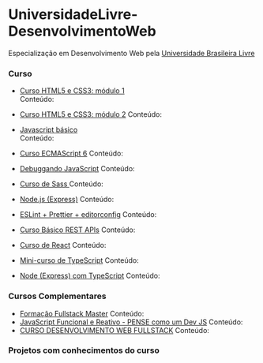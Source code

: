 # UniversidadeLivre-DesenvolvimentoWeb
Especialização em Desenvolvimento Web pela <a href="https://ulivre.dev/">Universidade Brasileira Livre</a>

### Curso
 - <a href="https://www.cursoemvideo.com/curso/html5-css3-modulo1/">Curso HTML5 e CSS3: módulo 1</a>\
   Conteúdo:
   
 - <a href="https://www.cursoemvideo.com/curso/curso-html5-e-css3-modulo-2-de-5-40-horas/">Curso HTML5 e CSS3: módulo 2</a>
    Conteúdo:
 
  - <a href="https://www.cursoemvideo.com/curso/javascript/">Javascript básico</a> \
  Conteúdo:
   - <a href="https://www.youtube.com/playlist?list=PLWhiA_CuQkbCX9nHuk4rolDYxlLUwXpNI">Curso ECMAScript 6</a>
   Conteúdo:
  - <a href="https://www.youtube.com/playlist?list=PLg2lQYZDBwORqALpRkVPXEdgOloQz8sux">Debuggando JavaScript</a>
  Conteúdo:
 - <a href="https://www.youtube.com/watch?v=XwPSWKnZIg4&list=PL97KElaimHeGRtfkksKwxg6IGVZi_cR7J">Curso de Sass </a>
 Conteúdo:
- <a href="https://www.youtube.com/playlist?list=PLJ_KhUnlXUPtbtLwaxxUxHqvcNQndmI4B">Node.js (Express)</a>
Conteúdo:
 - <a href="https://www.youtube.com/watch?v=9UJYaAt7v2o">ESLint + Prettier + editorconfig</a>
 Conteúdo:
- <a href="https://www.youtube.com/playlist?list=PL3B-OV5dZTqbaLi1f2UmXEWbcx9WyYaTX">Curso Básico REST APIs</a>
Conteúdo:
 - <a href="https://www.youtube.com/playlist?list=PLx4x_zx8csUh752BVDGZkxYpY9lS40fyC">Curso de React</a>
 Conteúdo:
  - <a href="https://www.youtube.com/playlist?list=PLlAbYrWSYTiPanrzauGa7vMuve7_vnXG_">Mini-curso de TypeScript</a>
  Conteúdo:
   - <a href="https://www.youtube.com/playlist?list=PLn3kOoc0oI2cQDdUEQxj75sxgRH53DmSc">Node (Express) com TypeScript</a>
   Conteúdo:

### Cursos Complementares
- <a href="https://go.devpleno.com/fsm">Formação Fullstack Master</a>
Conteúdo:
- <a href="https://www.udemy.com/course/javascript-funcional/">JavaScript Funcional e Reativo - PENSE como um Dev JS</a>
Conteúdo:
- <a href="https://programadorbr.com/">CURSO DESENVOLVIMENTO WEB FULLSTACK</a>
Conteúdo:


### Projetos com conhecimentos do curso
